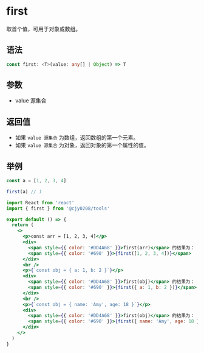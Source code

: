 # first

取首个值，可用于对象或数组。

## 语法

```ts
const first: <T>(value: any[] | Object) => T
```

## 参数

- value 源集合

## 返回值

- 如果 `value 源集合` 为数组，返回数组的第一个元素。
- 如果 `value 源集合` 为对象，返回对象的第一个属性的值。

## 举例

```javascript
const a = [1, 2, 3, 4]

first(a) // 1
```

```jsx
import React from 'react'
import { first } from '@cjy0208/tools'

export default () => {
  return (
    <>
      <p>const arr = [1, 2, 3, 4]</p>
      <div>
        <span style={{ color: '#DD4A68' }}>first(arr)</span> 的结果为：
        <span style={{ color: '#690' }}>{first([1, 2, 3, 4])}</span>
      </div>
      <br />
      <p>{`const obj = { a: 1, b: 2 }`}</p>
      <div>
        <span style={{ color: '#DD4A68' }}>first(obj)</span> 的结果为：
        <span style={{ color: '#690' }}>{first({ a: 1, b: 2 })}</span>
      </div>
      <br />
      <p>{`const obj = { name: 'Amy', age: 18 }`}</p>
      <div>
        <span style={{ color: '#DD4A68' }}>first(obj)</span> 的结果为：
        <span style={{ color: '#690' }}>{first({ name: 'Amy', age: 18 })}</span>
      </div>
    </>
  )
}
```
